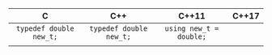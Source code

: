 
| C | C++ | C++11 | C++17 |
| :---: | :---: | :---: | :---: |
| `typedef double new_t;`  |   `typedef double new_t;`   | `using new_t = double;`    | |
|||||

